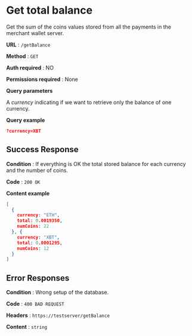 # Get total balance

Get the sum of the coins values stored from all the payments in the merchant wallet server.

**URL** : `/getBalance`

**Method** : `GET`

**Auth required** : NO

**Permissions required** : None

**Query parameters**

A *currency* indicating if we want to retrieve only the balance of one currency.

**Query example**

```json
?currency=XBT
```

## Success Response

**Condition** : If everything is OK the total stored balance for each currency and the number of coins.

**Code** : `200 OK`

**Content example**

```json
[
  {
    currency: "ETH",
    total: 0.0019350,
    numCoins: 22
  }, {
    currency: "XBT",
    total: 0.0001295,
    numCoins: 12
  }
]
```

## Error Responses

**Condition** : Wrong setup of the database.

**Code** : `400 BAD REQUEST`

**Headers** : `https://testserver/getBalance`

**Content** : `string`
